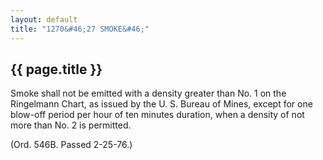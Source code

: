 ```yaml
---
layout: default 
title: "1270&#46;27 SMOKE&#46;"
---
```


{{ page.title }}
----------------

Smoke shall not be emitted with a density greater than No. 1 on the
Ringelmann Chart, as issued by the U. S. Bureau of Mines, except for one
blow-off period per hour of ten minutes duration, when a density of not
more than No. 2 is permitted.

(Ord. 546B. Passed 2-25-76.)

